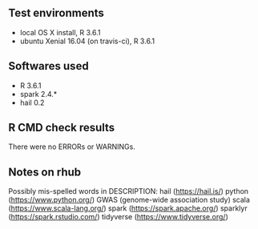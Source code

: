 ## Test environments
* local OS X install, R 3.6.1
* ubuntu Xenial 16.04  (on travis-ci), R 3.6.1

## Softwares used

* R 3.6.1
* spark 2.4.\*
* hail 0.2

## R CMD check results
There were no ERRORs or WARNINGs. 

## Notes on rhub

Possibly mis-spelled words in DESCRIPTION:
  hail (https://hail.is/)
  python (https://www.python.org/)
  GWAS (genome-wide association study)
  scala (https://www.scala-lang.org/)
  spark (https://spark.apache.org/)
  sparklyr (https://spark.rstudio.com/)
  tidyverse (https://www.tidyverse.org/)